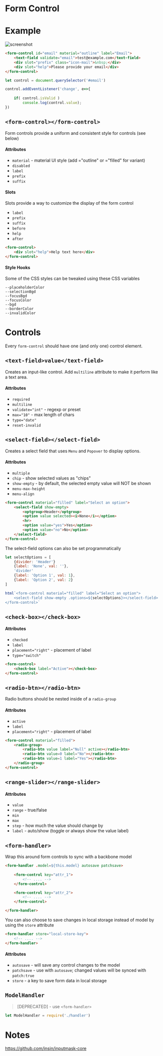 Form Control
========================================

# Example

![screenshot](https://i.imgur.com/XcEXhKh.png)

```html
<form-control id="email" material="outline" label="Email">
	<text-field validate="email">test@example.com</text-field>
	<div slot="prefix" class="icon-mail">&nbsp;</div>
	<div slot="help">Please provide your email</div>
</form-control>
```

```js
let control = document.querySelector('#email')

control.addEventListener('change', e=>{
	
	if( control.isValid )
		console.log(control.value);
})
```

## `<form-control></form-control>`

Form controls provide a uniform and consistent style for controls (see below)

#### Attributes

- `material` - material UI style (add ="outline" or ="filled" for variant)
- `disabled`
- `label`
- `prefix`
- `suffix`

#### Slots

Slots provide a way to customize the display of the form control

- `label`
- `prefix`
- `suffix`
- `before`
- `help`
- `after`

```html
<form-control>
	<div slot="help">Help text here</div>
</form-control>
```

#### Style Hooks

Some of the CSS styles can be tweaked using these CSS variables

```
--placeholderColor
--selectionBgd
--focusBgd
--focusColor
--bgd
--borderColor
--invalidColor
```

# Controls

Every `form-control` should have one (and only one) control element.

## `<text-field>value</text-field>`

Creates an input-like control. Add `multiline` attribute to make it perform like a text area.

#### Attributes

- `required`
- `multiline`
- `validate="int"` - regexp or preset
- `max="10"` - max length of chars
- `type="date"`
- `reset-invalid`

## `<select-field></select-field>`

Creates a select field that uses `Menu` and `Popover` to display options.

#### Attributes

- `multiple`
- `chip` - show selected values as "chips"
- `show-empty` - by default, the selected empty value will NOT be shown
- `menu-max-height`
- `menu-align`

```html
<form-control material="filled" label="Select an option">
	<select-field show-empty>
		<optgroup>Header</optgroup>
		<option value selected><i>None</i></option>
		<hr>
		<option value="yes">Yes</option>
		<option value="no">No</option>
	</select-field>
</form-control>
```

The select-field options can also be set programmatically

```js
let selectOptions = [
	{divider: 'Header'}
	{label: 'None', val: ''},
	'divider'
	{label: 'Option 1', val: 1},
	{label: 'Option 2', val: 2}
]

html`<form-control material="filled" label="Select an option">
	<select-field show-empty .options=${selectOptions}></select-field>
</form-control>`
```

## `<check-box></check-box>`

#### Attributes

- `checked`
- `label`
- `placement="right"` - placement of label
- `type="switch"`

```html
<form-control>
	<check-box label="Active"></check-box>
</form-control>
```

## `<radio-btn></radio-btn>`

Radio buttons should be nested inside of a `radio-group`

#### Attributes

- `active`
- `label`
- `placement="right"` - placement of label

```html
<form-control material="filled">
	<radio-group>
		<radio-btn value label="Null" active></radio-btn>
		<radio-btn value=0 label="No"></radio-btn>
		<radio-btn value=1 label="Yes"></radio-btn>
	</radio-group>
</form-control>
```

## `<range-slider></range-slider>`

#### Attributes
- `value`
- `range` - true/false
- `min`
- `max`
- `step` - how much the value should change by
- `label` - auto/show (toggle or always show the value label)

## `<form-handler>`

Wrap this around form controls to sync with a backbone model

```html
<form-handler .model=${this.model} autosave patchsave>
	
	<form-control key="attr_1">
		<!-- .... -->
	</form-control>

	<form-control key="attr_2">
		<!-- .... -->
	</form-control>

</form-handler>
```

You can also choose to save changes in local storage instead of model by using the `store` attribute

```html
<form-handler store="local-store-key">
	<!-- .... -->
</form-handler>
```

#### Attributes

- `autosave` - will save any control changes to the model
- `patchsave` - use with `autosave`; changed values will be synced with `patch:true`
- `store` - a key to save form data in local storage

## `ModelHandler`

> [DEPRECATED] - use `<form-handler>`

```js
let ModelHandler = require('./handler')
```

# Notes

https://github.com/insin/inputmask-core